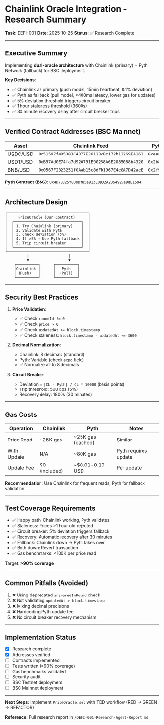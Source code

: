 # Chainlink Oracle Integration - Research Summary

**Task**: DEFI-001
**Date**: 2025-10-25
**Status**: ✅ Research Complete

---

## Executive Summary

Implementing **dual-oracle architecture** with Chainlink (primary) + Pyth Network (fallback) for BSC deployment.

**Key Decisions**:
- ✅ Chainlink as primary (push model, 15min heartbeat, 0.1% deviation)
- ✅ Pyth as fallback (pull model, <400ms latency, lower gas for updates)
- ✅ 5% deviation threshold triggers circuit breaker
- ✅ 1 hour staleness threshold (3600s)
- ✅ 30 minute recovery delay after circuit breaker trips

---

## Verified Contract Addresses (BSC Mainnet)

| Asset | Chainlink Feed | Pyth Feed ID | Status |
|-------|---------------|--------------|--------|
| USDC/USD | `0x51597f405303C4377E36123cBc172b13269EA163` | `0xeaa020...c94a` | ✅ |
| USDT/USD | `0xB97Ad0E74fa7d920791E90258A6E2085088b4320` | `0x2b89b9...e53b` | ✅ |
| BNB/USD | `0x0567F2323251f0Aab15c8dFb1967E4e8A7D42aeE` | `0x2f9586...1c4f` | ✅ |

**Pyth Contract (BSC)**: `0x4D7E825f80bDf85e913E0DD2A2D54927e9dE1594`

---

## Architecture Design

```
┌─────────────────────────────────────┐
│     PriceOracle (Our Contract)      │
│  ┌───────────────────────────────┐  │
│  │ 1. Try Chainlink (primary)    │  │
│  │ 2. Validate with Pyth         │  │
│  │ 3. Check deviation (5%)       │  │
│  │ 4. If >5% → Use Pyth fallback │  │
│  │ 5. Trip circuit breaker       │  │
│  └───────────────────────────────┘  │
└─────────────────────────────────────┘
          │                  │
          ▼                  ▼
    ┌──────────┐      ┌──────────┐
    │Chainlink │      │   Pyth   │
    │ (Push)   │      │  (Pull)  │
    └──────────┘      └──────────┘
```

---

## Security Best Practices

1. **Price Validation**:
   - ✅ Check `roundId != 0`
   - ✅ Check `price > 0`
   - ✅ Check `updatedAt <= block.timestamp`
   - ✅ Check staleness: `block.timestamp - updatedAt <= 3600`

2. **Decimal Normalization**:
   - Chainlink: 8 decimals (standard)
   - Pyth: Variable (check `expo` field)
   - ✅ Normalize all to 8 decimals

3. **Circuit Breaker**:
   - Deviation = `|CL - Pyth| / CL * 10000` (basis points)
   - Trip threshold: 500 bps (5%)
   - Recovery delay: 1800s (30 minutes)

---

## Gas Costs

| Operation | Chainlink | Pyth | Notes |
|-----------|-----------|------|-------|
| Price Read | ~25K gas | ~25K gas (cached) | Similar |
| With Update | N/A | ~80K gas | Pyth requires update |
| Update Fee | $0 (included) | ~$0.01-0.10 USD | Per update |

**Recommendation**: Use Chainlink for frequent reads, Pyth for fallback validation.

---

## Test Coverage Requirements

- ✅ Happy path: Chainlink working, Pyth validates
- ✅ Staleness: Prices >1 hour old rejected
- ✅ Circuit breaker: 5% deviation triggers fallback
- ✅ Recovery: Automatic recovery after 30 minutes
- ✅ Fallback: Chainlink down → Pyth takes over
- ✅ Both down: Revert transaction
- ✅ Gas benchmarks: <100K per price read

Target: **>90% coverage**

---

## Common Pitfalls (Avoided)

1. ❌ Using deprecated `answeredInRound` check
2. ❌ Not validating `updatedAt > block.timestamp`
3. ❌ Mixing decimal precisions
4. ❌ Hardcoding Pyth update fee
5. ❌ No circuit breaker recovery mechanism

---

## Implementation Status

- [x] Research complete
- [x] Addresses verified
- [ ] Contracts implemented
- [ ] Tests written (>90% coverage)
- [ ] Gas benchmarks validated
- [ ] Security audit
- [ ] BSC Testnet deployment
- [ ] BSC Mainnet deployment

---

**Next Steps**: Implement `PriceOracle.sol` with TDD workflow (RED → GREEN → REFACTOR)

**Reference**: Full research report in `/DEFI-001-Research-Agent-Report.md`
